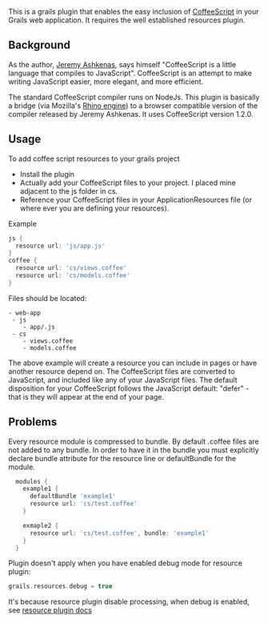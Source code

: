 This is a grails plugin that enables the easy inclusion of [CoffeeScript](https://github.com/jashkenas/coffee-script) in your Grails web application. 
It requires the well established resources plugin.

## Background
As the author, [Jeremy Ashkenas](https://github.com/jashkenas), says himself "CoffeeScript is a little language that compiles to JavaScript". CoffeeScript is an attempt to make writing JavaScript easier, more elegant, and more efficient. 
 
The standard CoffeeScript compiler runs on NodeJs. This plugin is basically a bridge (via Mozilla's [Rhino engine](https://github.com/mozilla/rhino)) to a browser compatible version of the compiler released by Jeremy Ashkenas. It uses CoffeeScript version 1.2.0.

## Usage
To add coffee script resources to your grails project

* Install the plugin
* Actually add your CoffeeScript files to your project. I placed mine adjacent to the js folder in cs.
* Reference your CoffeeScript files in your ApplicationResources file (or where ever you are defining your resources).

Example
```groovy
js {
  resource url: 'js/app.js'
}
coffee {
  resource url: 'cs/views.coffee'
  resource url: 'cs/models.coffee'
}
```

Files should be located:
```
- web-app
 - js
    - app/.js
 - cs
    - views.coffee
    - models.coffee
```

The above example will create a resource you can include in pages or have another resource depend on. The CoffeeScript files are converted
to JavaScript, and included like any of your JavaScript files. The default disposition for your CoffeeScript follows the JavaScript default: "defer" -  that is they will appear at the end of your page.

## Problems
Every resource module is compressed to bundle. By default .coffee files are not added to any bundle. In order to have it in the bundle you must explicitly declare bundle attribute for the resource line or defaultBundle for the module.
```groovy
  modules {
    example1 {
      defaultBundle 'example1'
      resource url: 'cs/test.coffee'
    }

    exmaple2 {
      resource url: 'cs/test.coffee', bundle: 'example1'
    }
  }
```

Plugin doesn't apply when you have enabled debug mode for resource plugin:
```groovy
grails.resources.debug = true
```

It's because resource plugin disable processing, when debug is enabled, see [resource plugin docs](http://grails-plugins.github.com/grails-resources/guide/8.%20Debugging.html)
